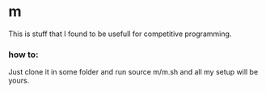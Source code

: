 # m
This is stuff that I found to be usefull for competitive programming.

### how to:
Just clone it in some folder and run source m/m.sh and all my setup will be yours.
